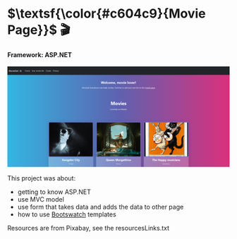 # $\textsf{\color{#c604c9}{Movie Page}}$ 🎬

#### Framework: ASP.NET
![home page](publish/wwwroot/img/home.png)




This project was about:
- getting to know ASP.NET
- use MVC model
- use form that takes data and adds the data to other page
- how to use <a href="https://bootswatch.com/" target="_blank">Bootswatch</a> templates


Resources are from Pixabay, see the resourcesLinks.txt








